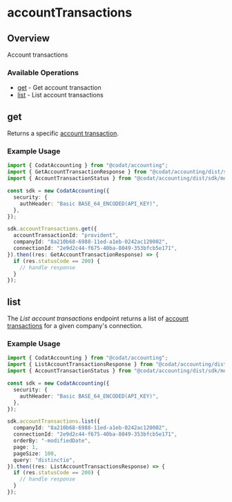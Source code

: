 # accountTransactions

## Overview

Account transactions

### Available Operations

* [get](#get) - Get account transaction
* [list](#list) - List account transactions

## get

﻿Returns a specific [account transaction](https://docs.codat.io/accounting-api#/schemas/AccountTransaction).

### Example Usage

```typescript
import { CodatAccounting } from "@codat/accounting";
import { GetAccountTransactionResponse } from "@codat/accounting/dist/sdk/models/operations";
import { AccountTransactionStatus } from "@codat/accounting/dist/sdk/models/shared";

const sdk = new CodatAccounting({
  security: {
    authHeader: "Basic BASE_64_ENCODED(API_KEY)",
  },
});

sdk.accountTransactions.get({
  accountTransactionId: "provident",
  companyId: "8a210b68-6988-11ed-a1eb-0242ac120002",
  connectionId: "2e9d2c44-f675-40ba-8049-353bfcb5e171",
}).then((res: GetAccountTransactionResponse) => {
  if (res.statusCode == 200) {
    // handle response
  }
});
```

## list

﻿The *List account transactions* endpoint returns a list of [account transactions](https://docs.codat.io/accounting-api#/schemas/AccountTransaction) for a given company's connection.


### Example Usage

```typescript
import { CodatAccounting } from "@codat/accounting";
import { ListAccountTransactionsResponse } from "@codat/accounting/dist/sdk/models/operations";
import { AccountTransactionStatus } from "@codat/accounting/dist/sdk/models/shared";

const sdk = new CodatAccounting({
  security: {
    authHeader: "Basic BASE_64_ENCODED(API_KEY)",
  },
});

sdk.accountTransactions.list({
  companyId: "8a210b68-6988-11ed-a1eb-0242ac120002",
  connectionId: "2e9d2c44-f675-40ba-8049-353bfcb5e171",
  orderBy: "-modifiedDate",
  page: 1,
  pageSize: 100,
  query: "distinctio",
}).then((res: ListAccountTransactionsResponse) => {
  if (res.statusCode == 200) {
    // handle response
  }
});
```
